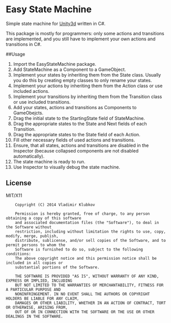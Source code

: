 Easy State Machine
===

Simple state machine for [Unity3d](http://unity3d.com/) written in C#.

This package is mostly for programmers: only some actions and transitions are implemented, and you still have to implement your own actions and transitions in C#.

##Usage

1. Import the EasyStateMachine package.
2. Add StateMachine as a Component to a GameObject.
3. Implement your states by inheriting them from the State class. Usually you do this by creating empty classes to only rename your states.
4. Implement your actions by inheriting them from the Action class or use included actions.
5. Implement your transitions by inheriting them from the Transition class or use included transitions.
6. Add your states, actions and transitions as Components to GameObejcts.
7. Drag the initial state to the StartingState field of StateMachine.
8. Drag the appropriate states to the State and Next fields of each Transition.
9. Drag the appropriate states to the State field of each Action.
10. Fill other necessary fields of used actions and transitions.
11. Ensure, that all states, actions and transitions are disabled in the Inspector (because collapsed components are not disabled automatically).
12. The state machine is ready to run.
13. Use Inspector to visually debug the state machine.

## License

MIT/X11

        Copyright (C) 2014 Vladimir Klubkov
    
        Permission is hereby granted, free of charge, to any person obtaining a copy of this software
        and associated documentation files (the "Software"), to deal in the Software without
        restriction, including without limitation the rights to use, copy, modify, merge, publish,
        distribute, sublicense, and/or sell copies of the Software, and to permit persons to whom the
        Software is furnished to do so, subject to the following conditions:
        The above copyright notice and this permission notice shall be included in all copies or
        substantial portions of the Software.
    
        THE SOFTWARE IS PROVIDED "AS IS", WITHOUT WARRANTY OF ANY KIND, EXPRESS OR IMPLIED, INCLUDING
        BUT NOT LIMITED TO THE WARRANTIES OF MERCHANTABILITY, FITNESS FOR A PARTICULAR PURPOSE AND
        NONINFRINGEMENT. IN NO EVENT SHALL THE AUTHORS OR COPYRIGHT HOLDERS BE LIABLE FOR ANY CLAIM,
        DAMAGES OR OTHER LIABILITY, WHETHER IN AN ACTION OF CONTRACT, TORT OR OTHERWISE, ARISING FROM,
        OUT OF OR IN CONNECTION WITH THE SOFTWARE OR THE USE OR OTHER DEALINGS IN THE SOFTWARE.
